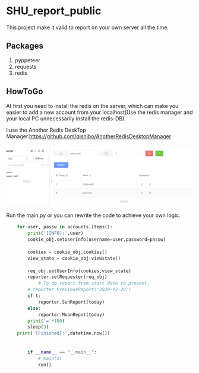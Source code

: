 # SHU_report_public
This project make it valid to report on your own server all the time.


## Packages
1. pyppeteer
2. requests
3. redis

## HowToGo
At first you need to install the redis on the server, which can make you easier to
add a new account from your localhost(Use the redis manager and your local PC unnecessarily install the redis-DB).

I use the Another Redis DeskTop Manager.https://github.com/qishibo/AnotherRedisDesktopManager

![image](imgs/Snipaste_2020-12-27_09-27-16.png)

Run the main.py or you can rewrite the code to achieve your own logic.

```python
    for user, passw in accounts.items():
        print('[INFO]:',user)
        cookie_obj.setUserInfo(username=user,password=passw)

        cookies = cookie_obj.cookies()
        view_state = cookie_obj.viewstate()

        req_obj.setUserInfo(cookies,view_state)
        reporter.setRequester(req_obj)
    		# To do report from start date to present.
        # reporter.PreviousReport('2020-12-20')
        if t:
            reporter.SunReport(today)
        else:
            reporter.MoonRepot(today)
        print('='*100)
        sleep(3)
    print('[Finished]:',datetime.now())
    
    
 		if __name__ == "__main__":
    		# main(1)
    		run()

```



